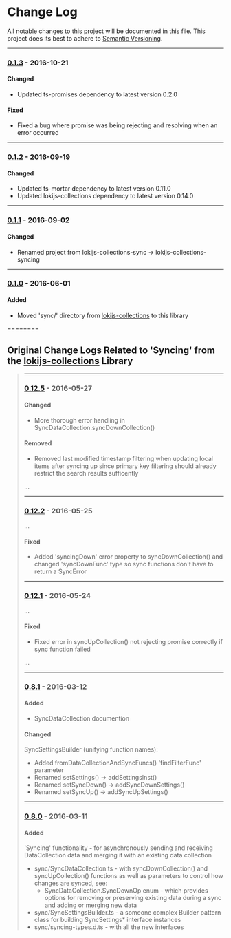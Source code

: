 ﻿# Change Log
All notable changes to this project will be documented in this file.
This project does its best to adhere to [Semantic Versioning](http://semver.org/).


--------
### [0.1.3](N/A) - 2016-10-21
#### Changed
* Updated ts-promises dependency to latest version 0.2.0

#### Fixed
* Fixed a bug where promise was being rejecting and resolving when an error occurred


--------
### [0.1.2](https://github.com/TeamworkGuy2/lokijs-collections-syncing/commit/62275392a12e8b1251930c98d021730955d8a675) - 2016-09-19
#### Changed
* Updated ts-mortar dependency to latest version 0.11.0
* Updated lokijs-collections dependency to latest version 0.14.0


--------
### [0.1.1](https://github.com/TeamworkGuy2/lokijs-collections-syncing/commit/879bf2b2e37f3c25671c19302a37722fff231dd1) - 2016-09-02
#### Changed
* Renamed project from lokijs-collections-sync -> lokijs-collections-syncing


--------
### [0.1.0](https://github.com/TeamworkGuy2/lokijs-collections-syncing/commit/fb777d373a2079e995255a06cfdca8082f8a7389) - 2016-06-01
#### Added
* Moved 'sync/' directory from [lokijs-collections](https://github.com/TeamworkGuy2/lokijs-collections) to this library


========
## Original Change Logs Related to 'Syncing' from the [lokijs-collections](https://github.com/TeamworkGuy2/lokijs-collections) Library

> --------
> ### [0.12.5](https://github.com/TeamworkGuy2/lokijs-collections/commit/067fe49f6093a8738178da4ba271884aa701d4c3) - 2016-05-27
> #### Changed
> * More thorough error handling in SyncDataCollection.syncDownCollection()
> 
> #### Removed
> * Removed last modified timestamp filtering when updating local items after syncing up since primary key filtering should already restrict the search results sufficently
> 
> ...
> 
> --------
> ### [0.12.2](https://github.com/TeamworkGuy2/lokijs-collections/commit/03c4bb6bb3c9f517d1d97fd0a21750735564bcca) - 2016-05-25
> ...
> #### Fixed
> * Added 'syncingDown' error property to syncDownCollection() and changed 'syncDownFunc' type so sync functions don't have to return a SyncError
> 
> 
> --------
> ### [0.12.1](https://github.com/TeamworkGuy2/lokijs-collections/commit/898017578049040d57c28e22ce3b48ed270a3a43) - 2016-05-24
> ...
> #### Fixed
> * Fixed error in syncUpCollection() not rejecting promise correctly if sync function failed
> 
> ...
> 
> --------
> ### [0.8.1](https://github.com/TeamworkGuy2/lokijs-collections/commit/15f9c319ad19b138a45d30b720370c6c84210fba) - 2016-03-12
> #### Added
> * SyncDataCollection documention
> 
> #### Changed
> SyncSettingsBuilder (unifying function names):
> * Added fromDataCollectionAndSyncFuncs() 'findFilterFunc' parameter
> * Renamed setSettings() -> addSettingsInst()
> * Renamed setSyncDown() -> addSyncDownSettings()
> * Renamed setSyncUp() -> addSyncUpSettings()
> 
> 
> --------
> ### [0.8.0](https://github.com/TeamworkGuy2/lokijs-collections/commit/0e11c4e51b1af04ed8bd3bc84fd0abb4e2f418a4) - 2016-03-11
> #### Added
> 'Syncing' functionality - for asynchronously sending and receiving DataCollection data and merging it with an existing data collection
> * sync/SyncDataCollection.ts - with syncDownCollection() and syncUpCollection() functions as well as parameters to control how changes are synced, see:
>   * SyncDataCollection.SyncDownOp enum - which provides options for removing or preserving existing data during a sync and adding or merging new data
> * sync/SyncSettingsBuilder.ts - a someone complex Builder pattern class for building SyncSettings* interface instances
> * sync/syncing-types.d.ts - with all the new interfaces
